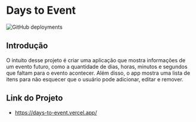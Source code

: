 # Days to Event

![GitHub deployments](https://img.shields.io/github/deployments/mrwsantos/daysToEvent/production?logo=vercel&label=vercel)

## Introdução

O intuito desse projeto é criar uma aplicação que mostra informações de um evento futuro, como a quantidade de dias, horas, minutos e segundos que faltam para o evento acontecer. Além disso, o app mostra uma lista de itens para não esquecer que o usuário pode adicionar, editar e remover.

## Link do Projeto

- https://days-to-event.vercel.app/
